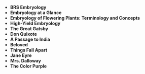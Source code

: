 <ul>
  
 <li><b><a target="_blank" href="https://github.com/manjunath5496/12-Novels-Considered-the-Greatest-Book-Ever-Written/blob/master/ncg(1).rar" style="text-decoration:none;">BRS Embryology</a></b></li>
  
<li><b><a target="_blank" href="https://github.com/manjunath5496/12-Novels-Considered-the-Greatest-Book-Ever-Written/blob/master/ncg(2).pdf" style="text-decoration:none;">Embryology at a Glance</a></b></li>

<li><b><a target="_blank" href="https://github.com/manjunath5496/12-Novels-Considered-the-Greatest-Book-Ever-Written/blob/master/ncg(3).pdf" style="text-decoration:none;"> Embryology of Flowering Plants: Terminology and Concepts</a></b></li>                         
  <li><b><a target="_blank" href="https://github.com/manjunath5496/12-Novels-Considered-the-Greatest-Book-Ever-Written/blob/master/ncg(4).pdf" style="text-decoration:none;">High-Yield Embryology</a></b></li>  
     <li><b><a target="_blank" href="https://github.com/manjunath5496/12-Novels-Considered-the-Greatest-Book-Ever-Written/blob/master/ncg(5).pdf" style="text-decoration:none;">The Great Gatsby</a></b></li>  
 
  <li><b><a target="_blank" href="https://github.com/manjunath5496/12-Novels-Considered-the-Greatest-Book-Ever-Written/blob/master/ncg(6).pdf" style="text-decoration:none;">Don Quixote</a></b></li>                         
  <li><b><a target="_blank" href="https://github.com/manjunath5496/12-Novels-Considered-the-Greatest-Book-Ever-Written/blob/master/ncg(7).pdf" style="text-decoration:none;">A Passage to India</a></b></li>  
     <li><b><a target="_blank" href="https://github.com/manjunath5496/12-Novels-Considered-the-Greatest-Book-Ever-Written/blob/master/ncg(8).pdf" style="text-decoration:none;">Beloved</a></b></li>  
   <li><b><a target="_blank" href="https://github.com/manjunath5496/12-Novels-Considered-the-Greatest-Book-Ever-Written/blob/master/ncg(9).pdf" style="text-decoration:none;">Things Fall Apart</a></b></li>                         
  <li><b><a target="_blank" href="https://github.com/manjunath5496/12-Novels-Considered-the-Greatest-Book-Ever-Written/blob/master/ncg(10).pdf" style="text-decoration:none;">Jane Eyre</a></b></li>  
     <li><b><a target="_blank" href="https://github.com/manjunath5496/12-Novels-Considered-the-Greatest-Book-Ever-Written/blob/master/ncg(11).pdf" style="text-decoration:none;">Mrs. Dalloway</a></b></li>  
   <li><b><a target="_blank" href="https://github.com/manjunath5496/12-Novels-Considered-the-Greatest-Book-Ever-Written/blob/master/ncg(12).pdf" style="text-decoration:none;">The Color Purple</a></b></li>  


</ul>
